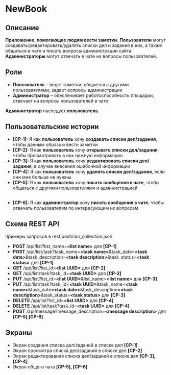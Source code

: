 # NewBook 

## Описание
**Приложение, помогающее людям вести заметки.** 
**Пользователи** могут создавать/редактировать/удалять списки дел и задания в них, а также общаться в чате и писать вопросы администрации сайта. 
**Администраторы** могут отвечать в чате на вопросы пользователей.

## Роли
- **Пользователь** – ведет заметки, общается с другими пользователями, задает вопросы администрации
- **Администратор** – обеспечивает работоспособность площадки, отвечает на вопросы пользователей в чате

**Администратор** наследует **пользователь**.

## Пользовательские истории
- **[CP-1]:** Я как **пользователь** хочу **создавать списки дел/задания**, чтобы данным образом вести заметки
- **[CP-2]:** Я как **пользователь** хочу **открывать списки дел/задания**, чтобы просматривать в них нужную информацию
- **[CP-3]:** Я как **пользователь** хочу **редактировать списки дел/задания**, в случае внесения ошибочной информации
- **[CP-4]:** Я как **пользователь** хочу **удалять списки дел/задания**, если они мне больше не нужны
- **[CP-5]:** Я как **пользователь** хочу **писать сообщения в чате**, чтобы общаться с другими пользователями и администрацией
##
- **[CP-6]:** Я как **администратор** хочу **писать сообщения в чате**, чтобы отвечать пользователям по интересующим их вопросам

## Схема REST API
примеры запросов в rest.postman_collection.json
- **POST** /api/list?list_name=**\<list name\>** для **[CP-1]**
- **POST** /api/list/task?task_name=**\<task name\>**&task_date=**\<task date\>**&task_description=**\<task description\>**&task_status=**\<task status\>** для **[CP-1]**
- **GET** /api/list?list_id=**\<list UUID\>** для **[CP-2]**
- **GET** /api/list/task?task_id=**\<task UUID\>** для **[CP-2]**
- **PUT** /api/list?list_id=**\<list UUID\>**&list_name=**\<list name\>** для **[CP-3]**
- **PUT** /api/list/task?task_id=**\<task UUID\>**&task_name=**\<task name\>**&task_date=**\<task date\>**&task_description=**\<task description\>**&task_status=**\<task status\>** для **[CP-3]**
- **DELETE** /api/list?list_id=**\<list UUID\>** для **[CP-4]**
- **DELETE** /api/list/task?task_id=**\<task UUID\>** для **[CP-4]**
- **POST** /api/message?message_description=**\<message description\>** для **[CP-5]**,**[CP-6]**

## Экраны 

- Экран создания списка дел/заданий в списке дел **[CP-1]**
- Экран просмотра списка дел/заданий в списке дел **[CP-2]**
- Экран редактирования списка дел/заданий в списке дел **[CP-3], [CP-4]**
- Экран общего чата **[CP-5], [CP-6]**
